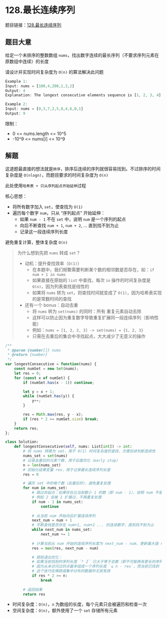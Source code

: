 # 128.最长连续序列

题目链接：[128.最长连续序列](https://leetcode.cn/problems/longest-consecutive-sequence/)

## 题目大意

给定一个未排序的整数数组 `nums`，找出数字连续的最长序列（不要求序列元素在原数组中连续）的长度

请设计并实现时间复杂度为 `O(n)` 的算法解决此问题

```js
Example 1:
Input: nums = [100,4,200,1,3,2]
Output: 4
Explanation: The longest consecutive elements sequence is [1, 2, 3, 4]. Therefore its length is 4.

Example 2:
Input: nums = [0,3,7,2,5,8,4,6,0,1]
Output: 9
```

限制：
- 0 <= nums.length <= 10^5
- -10^9 <= nums[i] <= 10^9

## 解题

这道题最直接的想法就是`排序`，排序后连续的序列就很容易找到。不过排序的时间复杂度是 `O(nlogn)`，而题目要求的时间复杂度为 `O(n)`

此处使用`哈希表 + 只从序列起点开始延伸`过程

核心思想：
- 将所有数字加入 `set`，使查找为 `O(1)`
- 遍历每个数字 `num`，只从 “序列起点” 开始延伸：
  - 如果 `num - 1` 不在 `set` 中，说明 `num` 是一个序列的起点
  - 向后不断查找 `num + 1`, `num + 2`, ... 直到找不到为止
  - 记录这一段连续序列长度

避免重复计算，整体复杂度 `O(n)`

> 为什么想到先把 `nums` 转成 `set`？
> - 动机：提升查找效率（`O(1)`）
>   - 在本题中，我们频繁需要判断某个数的相邻数是否存在，如：`if num + 1 in nums`
>   - 如果直接在原始的 `list` 中查找，每次 `in` 操作的时间复杂度是 `O(n)`，因为列表查找是线性的
>   - 如果将 `nums` 转为 `set`，则查找时间就变成了 `O(1)`，因为哈希表实现的是常数时间的查找
> - 还有一个 bonus：自动去重
>   - 将 `nums` 转为 `set(nums)` 的同时：所有 重复元素自动去除
>   - 这样可以防止因为重复数字导致重复扩展同一段连续序列（影响性能）
>   - 例如：`nums = [1, 2, 2, 3] -> set(nums) = {1, 2, 3}`
>   - 只需在去重后的集合中寻找起点，大大减少了无意义的操作

```js
/**
 * @param {number[]} nums
 * @return {number}
 */
var longestConsecutive = function(nums) {
    const numSet = new Set(nums); 
    let res = 0;
    for (const x of numSet) { 
        if (numSet.has(x - 1)) continue;

        let y = x + 1;
        while (numSet.has(y)) { 
            y++;
        }

        res = Math.max(res, y - x); 
        if (res * 2 >= numSet.size) break;
    }
    return res;
};
```
```python
class Solution:
    def longestConsecutive(self, nums: List[int]) -> int:
        # 将 nums 转换为 set，用于 O(1) 时间复杂度的查找，方便后续判断连续性
        nums_set = set(nums)  
        # 记录去重后的元素个数，用于后面优化（early stop）
        n = len(nums_set)
        # 初始化结果变量 res，用于记录最长连续序列长度
        res = 0

        # 遍历 set 中的每个数（去重后的），避免重复处理
        for num in nums_set:  
            # 跳过非起点：如果存在比当前数小 1 的数（即 num - 1），说明 num 不是连续序列的起点，跳过这个数
            # 例如 2 会被 1 扩展过，不再重复处理
            if num - 1 in nums_set:  
                continue
            
            # 从当前 num 开始向后扩展连续序列
            next_num = num + 1
            # 不断查找是否存在 num+1, num+2 ... 的连续数字，直到找不到为止
            while next_num in nums_set: 
                next_num += 1
            
            # 计算当前从 num 开始的连续序列长度为 next_num - num，更新最大值 res
            res = max(res, next_num - num) 

            # 提前退出优化：
            # 如果当前找到的序列长度 `* 2` 已大于等于总数（即不可能再有更长的序列），就提前退出循环
            # 因为从未访问过的点最多组成一个序列长度 `≤ n - res`，而当前已找到 `res ≥ n / 2`，就可以提前返回结果
            # 这个技巧在稀疏或集中分布的数据中尤其有效
            if res * 2 >= n:  
                break
        
        # 返回结果
        return res
```

- 时间复杂度：`O(n)`，`n` 为数组的长度，每个元素只会被遍历和检查一次
- 空间复杂度：`O(n)`，额外使用了一个 `set` 存储所有元素